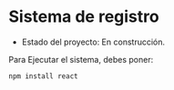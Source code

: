 <h1> Sistema de registro</h1>

- Estado del proyecto: En construcción.

 Para Ejecutar el sistema, debes poner:

```npm install react```
